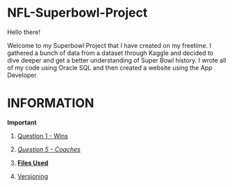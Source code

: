 # NFL-Superbowl-Project
Hello there! 

Welcome to my Superbowl Project that I have created on my freetime. I gathered a bunch of data from a dataset through Kaggle and decided to dive deeper and get a better understanding of Super Bowl history. I wrote all of my code using Oracle SQL and then created a website using the App Developer. 

# INFORMATION
__**Important**__


1. [Question 1 - Wins](Question1Wins.md)

2. *[Question 5 - Coaches](Question5Coaches.md)*

4. **[Files Used](FilesUsed.md)**

5. [Versioning](Versioning)
